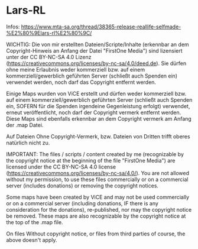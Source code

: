 # Lars-RL

Infos: https://www.mta-sa.org/thread/38365-release-reallife-selfmade-%E2%80%9Elars-rl%E2%80%9C/


WICHTIG:
Die von mir erstellten Dateien/Scripte/Inhalte (erkennbar an dem Copyright-Hinweis an Anfang der Datei "FirstOne Media") sind lizensiert unter der CC BY-NC-SA 4.0 Lizenz (https://creativecommons.org/licenses/by-nc-sa/4.0/deed.de). Sie dürfen ohne meine Erlaubnis weder kommerziell bzw. auf einem kommerziell/gewerblich geführten Server (schließt auch Spenden ein) verwendet werden, noch darf das Copyright entfernt werden.

Einige Maps wurden von ViCE erstellt und dürfen weder kommerziell bzw. auf einem kommerziell/gewerblich geführten Server (schließt auch Spenden ein, SOFERN für die Spenden irgendeine Gegenleistung erfolgt) verwendet, erneut veröffentlicht, noch darf der Copyright vermerk entfernt werden. Diese Maps sind ebenfalls erkennbar an dem Copyright vermerk am Anfang der .map Datei.

Auf Dateien Ohne Copyright-Vermerk, bzw. Dateien von Dritten trifft oberes natürlich nicht zu.


IMPORTANT:
The files / scripts / content created by me (recognizable by the copyright notice at the beginning of the file "FirstOne Media") are licensed under the CC BY-NC-SA 4.0 license (https://creativecommons.org/licenses/by-nc-sa/4.0/). You are not allowed without my permission, to use these files commercially or on a commercial server (includes donations) or removing the copyright notices.

Some maps have been created by ViCE and may not be used commercially or on a commercial server (including donations, IF there is any consideration for the donations), re-published, nor may the copyright notice be removed. These maps are also recognizable by the copyright notice at the top of the .map file.

On files Without copyright notice, or files from third parties of course, the above doesn't apply.
